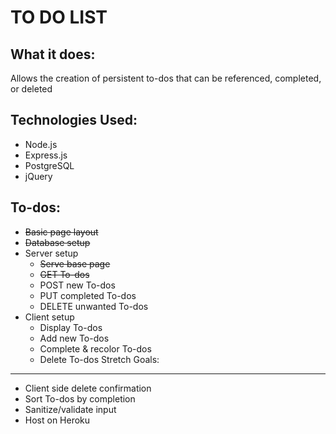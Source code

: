 TO DO LIST
==========
What it does:
-------------
Allows the creation of persistent to-dos that can be referenced, completed, or
deleted

Technologies Used:
------------------
* Node.js
* Express.js
* PostgreSQL
* jQuery

To-dos:
-------
* ~~Basic page layout~~
* ~~Database setup~~
* Server setup
    * ~~Serve base page~~
    * ~~GET To-dos~~
    * POST new To-dos
    * PUT completed To-dos
    * DELETE unwanted To-dos
* Client setup
    * Display To-dos
    * Add new To-dos
    * Complete & recolor To-dos
    * Delete To-dos
Stretch Goals:
--------------
* Client side delete confirmation
* Sort To-dos by completion
* Sanitize/validate input
* Host on Heroku
